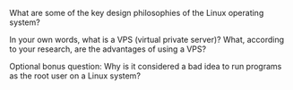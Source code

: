 What are some of the key design philosophies of the Linux operating system?


In your own words, what is a VPS (virtual private server)? What, according to your research, are the advantages of using a VPS?


Optional bonus question: Why is it considered a bad idea to run programs as the root user on a Linux system?
